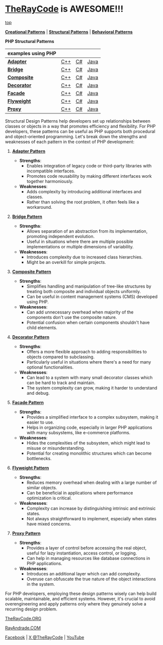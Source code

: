 # [TheRayCode](../../README.md) is AWESOME!!!

[top](../README.md)

**[Creational Patterns](../Creational/README.md)** | **[Structural Patterns](../Structural/README.md)** | **[Behavioral Patterns](../Behavioral/README.md)**

**PHP Structural Patterns**

| examples using PHP | | | |
|----|---|---|---|
|**[Adapter](./Adapter/README.md)** | [C++](../../CPP/Structural/Adapter/README.md) | [C#](../../Csharp/Structural/Adapter/README.md) | [Java](../../Java/Structural/Adapter/README.md) |
|**[Bridge](./Bridge/README.md)** |[C++](../../CPP/Structural/Bridge/README.md) | [C#](../../Csharp/Structural/Bridge/README.md) | [Java](../../Java/Structural/Bridge/README.md) |
|**[Composite](./Composite/README.md)**  | [C++](../../CPP/Structural/Composite/README.md) | [C#](../../Csharp/Structural/Composite/README.md) | [Java](../../Java/Structural/Composite/README.md) |
|**[Decorator](./Decorator/README.md)** | [C++](../../CPP/Structural/Decorator/README.md) | [C#](../../Csharp/Structural/Decorator/README.md) | [Java](../../Java/Structural/Decorator/README.md) |
|**[Facade](./Facade/README.md)** | [C++](../../CPP/Structural/Facade/README.md) | [C#](../../Csharp/Structural/Facade/README.md) | [Java](../../Java/Structural/Facade/README.md) |
|**[Flyweight](./Flyweight/README.md)**  | [C++](../../CPP/Structural/Flyweight/README.md) | [C#](../../Csharp/Structural/Flyweight/README.md) | [Java](../../Java/Structural/Flyweight/README.md) |
|**[Proxy](./Proxy/README.md)**  | [C++](../../CPP/Structural/Proxy/README.md) | [C#](../../Csharp/Structural/Proxy/README.md) | [Java](../../Java/Structural/Proxy/README.md) |

Structural Design Patterns help developers set up relationships between classes or objects in a way that promotes efficiency and flexibility. For PHP developers, these patterns can be useful as PHP supports both procedural and object-oriented programming. Let's break down the strengths and weaknesses of each pattern in the context of PHP development:

1. **[Adapter Pattern](Adapter/README.md)**
    - **Strengths**: 
        - Enables integration of legacy code or third-party libraries with incompatible interfaces.
        - Promotes code reusability by making different interfaces work together harmoniously.
    - **Weaknesses**: 
        - Adds complexity by introducing additional interfaces and classes.
        - Rather than solving the root problem, it often feels like a workaround.

2. **[Bridge Pattern](Bridge/README.md)**
    - **Strengths**: 
        - Allows separation of an abstraction from its implementation, promoting independent evolution.
        - Useful in situations where there are multiple possible implementations or multiple dimensions of variability.
    - **Weaknesses**: 
        - Introduces complexity due to increased class hierarchies.
        - Might be an overkill for simple projects.

3. **[Composite Pattern](Composite/README.md)**
    - **Strengths**: 
        - Simplifies handling and manipulation of tree-like structures by treating both composite and individual objects uniformly.
        - Can be useful in content management systems (CMS) developed using PHP.
    - **Weaknesses**: 
        - Can add unnecessary overhead when majority of the components don't use the composite nature.
        - Potential confusion when certain components shouldn't have child elements.

4. **[Decorator Pattern](Decorator/README.md)**
    - **Strengths**: 
        - Offers a more flexible approach to adding responsibilities to objects compared to subclassing.
        - Particularly useful in situations where there's a need for many optional functionalities.
    - **Weaknesses**: 
        - Can lead to a system with many small decorator classes which can be hard to track and maintain.
        - The system complexity can grow, making it harder to understand and debug.

5. **[Facade Pattern](Facade/README.md)**
    - **Strengths**: 
        - Provides a simplified interface to a complex subsystem, making it easier to use.
        - Helps in organizing code, especially in larger PHP applications with many subsystems, like e-commerce platforms.
    - **Weaknesses**: 
        - Hides the complexities of the subsystem, which might lead to misuse or misunderstanding.
        - Potential for creating monolithic structures which can become bottlenecks.

6. **[Flyweight Pattern](Flyweight/README.md)**
    - **Strengths**: 
        - Reduces memory overhead when dealing with a large number of similar objects.
        - Can be beneficial in applications where performance optimization is critical.
    - **Weaknesses**: 
        - Complexity can increase by distinguishing intrinsic and extrinsic states.
        - Not always straightforward to implement, especially when states have mixed concerns.

7. **[Proxy Pattern](Proxy/README.md)**
    - **Strengths**: 
        - Provides a layer of control before accessing the real object, useful for lazy instantiation, access control, or logging.
        - Can help in managing resources like database connections in PHP applications.
    - **Weaknesses**: 
        - Introduces an additional layer which can add complexity.
        - Overuse can obfuscate the true nature of the object interactions in the system.

For PHP developers, employing these design patterns wisely can help build scalable, maintainable, and efficient systems. However, it's crucial to avoid overengineering and apply patterns only where they genuinely solve a recurring design problem.

[TheRayCode.ORG](https://www.TheRayCode.org)

[RayAndrade.COM](https://www.RayAndrade.com)

[Facebook](https://www.facebook.com/TheRayCode/) | [X @TheRayCode](https://www.x.com/TheRayCode/) | [YouTube](https://www.youtube.com/TheRayCode/)
